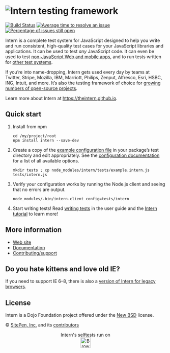 # ![Intern testing framework](https://theintern.github.io/intern/images/readme-logo.png)

[![Build Status](https://travis-ci.org/theintern/intern.svg?branch=master)](https://travis-ci.org/theintern/intern)
[![Average time to resolve an issue](http://isitmaintained.com/badge/resolution/theintern/intern.svg)](http://isitmaintained.com/project/theintern/intern "Average time to resolve an issue")
[![Percentage of issues still open](http://isitmaintained.com/badge/open/theintern/intern.svg)](http://isitmaintained.com/project/theintern/intern "Percentage of issues still open")

Intern is a complete test system for JavaScript designed to help you write and run consistent, high-quality test
cases for your JavaScript libraries and applications. It can be used to test *any* JavaScript code. It can even be used
to test [non-JavaScript Web and mobile apps](https://theintern.github.io/intern/#native-apps), and to run tests written
for [other test systems](https://theintern.github.io/intern/#custom-interfaces).

If you’re into name-dropping, Intern gets used every day by teams at Twitter, Stripe, Mozilla, IBM, Marriott, Philips,
Zenput, Alfresco, Esri, HSBC, ING, Intuit, and more. It’s also the testing framework of choice for
[growing numbers of open-source projects](https://github.com/search?p=2&q=tests+filename%3Aintern.js&ref=searchresults&type=Code&utf8=%E2%9C%93).

Learn more about Intern at https://theintern.github.io.

## Quick start

1. Install from npm

   ```
   cd /my/project/root
   npm install intern --save-dev
   ```

2. Create a copy of the [example configuration file](https://github.com/theintern/intern/blob/master/tests/example.intern.js) in your package’s test directory and edit appropriately. See the
[configuration documentation](https://theintern.github.io/intern/#common-config) for a list of all available options.

   ```
   mkdir tests ; cp node_modules/intern/tests/example.intern.js tests/intern.js
   ```

3. Verify your configuration works by running the Node.js client and seeing that no errors are output.

   ```
   node_modules/.bin/intern-client config=tests/intern
   ```

4. Start writing tests! Read [writing tests](https://theintern.github.io/intern/#writing-unit-test) in the user guide
and the [Intern tutorial](https://github.com/theintern/intern-tutorial) to learn more!

## More information

* [Web site](https://theintern.github.io)
* [Documentation](https://theintern.github.io/intern)
* [Contributing/support](https://github.com/theintern/intern/blob/master/CONTRIBUTING.md)

## Do you hate kittens and love old IE?

If you need to support IE 6–8, there is also a
[version of Intern for legacy browsers](https://github.com/theintern/intern/tree/geezer "geezer branch").

## License

Intern is a Dojo Foundation project offered under the [New BSD](LICENSE) license.

© [SitePen, Inc.](http://sitepen.com) and its [contributors](https://github.com/theintern/intern/graphs/contributors)

<p align="center">Intern's selftests run on<br>
<a href="https://browserstack.com"><img alt="BrowserStack logo" src="https://theintern.github.io/images/browserstack.svg" height="32" align="middle"></a></p>
